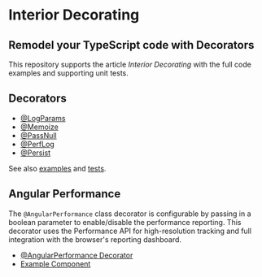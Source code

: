 # Interior Decorating

## Remodel your TypeScript code with Decorators

This repository supports the article _Interior Decorating_ with the full code examples and supporting unit tests.

## Decorators

- [@LogParams](src/decorators/log-params.decorator.ts)
- [@Memoize](src/decorators/memoize.decorator.ts)
- [@PassNull](src/decorators/pass-null.decorator.ts)
- [@PerfLog](src/decorators/perf-log.decorator.ts)
- [@Persist](src/decorators/persist.decorator.ts)

See also [examples](src/examples) and [tests](src/tests).

## Angular Performance

The `@AngularPerformance` class decorator is configurable by passing in a boolean parameter to enable/disable the performance reporting. This decorator uses the Performance API for high-resolution tracking and full integration with the browser's reporting dashboard.

- [@AngularPerformance Decorator](angular/src/app/angular-performance.decorator.ts)
- [Example Component](angular/src/app/app.component.ts)
